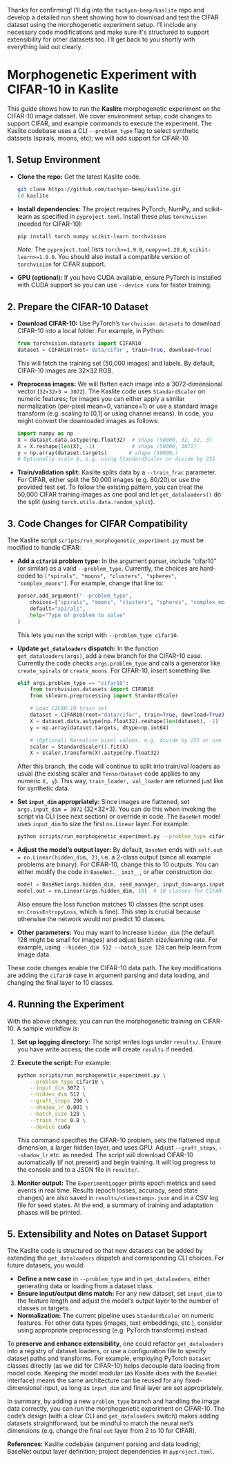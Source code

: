 Thanks for confirming! I’ll dig into the `tachyon-beep/kaslite` repo and develop a detailed run sheet showing how to download and test the CIFAR dataset using the morphogenetic experiment setup. I’ll include any necessary code modifications and make sure it's structured to support extensibility for other datasets too. I’ll get back to you shortly with everything laid out clearly.

# Morphogenetic Experiment with CIFAR-10 in Kaslite

This guide shows how to run the **Kaslite** morphogenetic experiment on the CIFAR-10 image dataset. We cover environment setup, code changes to support CIFAR, and example commands to execute the experiment. The Kaslite codebase uses a CLI `--problem_type` flag to select synthetic datasets (spirals, moons, etc); we will add support for CIFAR-10.

## 1. Setup Environment

* **Clone the repo:** Get the latest Kaslite code.

  ```bash
  git clone https://github.com/tachyon-beep/kaslite.git
  cd kaslite
  ```

* **Install dependencies:** The project requires PyTorch, NumPy, and scikit-learn as specified in `pyproject.toml`. Install these plus `torchvision` (needed for CIFAR-10):

  ```bash
  pip install torch numpy scikit-learn torchvision
  ```

  *Note:* The `pyproject.toml` lists `torch>=1.9.0`, `numpy>=1.20.0`, `scikit-learn>=1.0.0`. You should also install a compatible version of `torchvision` for CIFAR support.

* **GPU (optional):** If you have CUDA available, ensure PyTorch is installed with CUDA support so you can use `--device cuda` for faster training.

## 2. Prepare the CIFAR-10 Dataset

* **Download CIFAR-10:** Use PyTorch’s `torchvision.datasets` to download CIFAR-10 into a local folder. For example, in Python:

  ```python
  from torchvision.datasets import CIFAR10
  dataset = CIFAR10(root='data/cifar', train=True, download=True)
  ```

  This will fetch the training set (50,000 images) and labels. By default, CIFAR-10 images are 32×32 RGB.

* **Preprocess images:** We will flatten each image into a 3072‑dimensional vector (`32×32×3 = 3072`). The Kaslite code uses `StandardScaler` on numeric features; for images you can either apply a similar normalization (per-pixel mean=0, variance=1) or use a standard image transform (e.g. scaling to \[0,1] or using channel means). In code, you might convert the downloaded images as follows:

  ```python
  import numpy as np
  X = dataset.data.astype(np.float32)  # shape (50000, 32, 32, 3)
  X = X.reshape(len(X), -1)            # shape (50000, 3072)
  y = np.array(dataset.targets)       # shape (50000,)
  # Optionally scale X, e.g. using StandardScaler or divide by 255
  ```

* **Train/validation split:** Kaslite splits data by a `--train_frac` parameter. For CIFAR, either split the 50,000 images (e.g. 80/20) or use the provided test set. To follow the existing pattern, you can treat the 50,000 CIFAR training images as one pool and let `get_dataloaders()` do the split (using `torch.utils.data.random_split`).

## 3. Code Changes for CIFAR Compatibility

The Kaslite script `scripts/run_morphogenetic_experiment.py` must be modified to handle CIFAR:

* **Add a `cifar10` problem type:** In the argument parser, include “cifar10” (or similar) as a valid `--problem_type`. Currently, the choices are hard-coded to `["spirals", "moons", "clusters", "spheres", "complex_moons"]`. For example, change that line to:

  ```python
  parser.add_argument("--problem_type",
      choices=["spirals", "moons", "clusters", "spheres", "complex_moons", "cifar10"],
      default="spirals",
      help="Type of problem to solve"
  )
  ```

  This lets you run the script with `--problem_type cifar10`.

* **Update `get_dataloaders` dispatch:** In the function `get_dataloaders(args)`, add a new branch for the CIFAR-10 case. Currently the code checks `args.problem_type` and calls a generator like `create_spirals` or `create_moons`. For CIFAR-10, insert something like:

  ```python
  elif args.problem_type == "cifar10":
      from torchvision.datasets import CIFAR10
      from sklearn.preprocessing import StandardScaler

      # Load CIFAR-10 train set
      dataset = CIFAR10(root="data/cifar", train=True, download=True)
      X = dataset.data.astype(np.float32).reshape(len(dataset), -1)  # Flatten images
      y = np.array(dataset.targets, dtype=np.int64)

      # (Optional) Normalize pixel values, e.g. divide by 255 or use StandardScaler
      scaler = StandardScaler().fit(X)
      X = scaler.transform(X).astype(np.float32)
  ```

  After this branch, the code will continue to split into train/val loaders as usual (the existing scaler and `TensorDataset` code applies to any numeric `X, y`). This way, `train_loader, val_loader` are returned just like for synthetic data.

* **Set `input_dim` appropriately:** Since images are flattened, set `args.input_dim = 3072` (32×32×3). You can do this when invoking the script via CLI (see next section) or override in code. The `BaseNet` model uses `input_dim` to size the first `nn.Linear` layer. For example:

  ```bash
  python scripts/run_morphogenetic_experiment.py --problem_type cifar10 --input_dim 3072 ...
  ```

* **Adjust the model’s output layer:** By default, `BaseNet` ends with `self.out = nn.Linear(hidden_dim, 2)`, i.e. a 2-class output (since all example problems are binary). For CIFAR-10, change this to 10 outputs. You can either modify the code in `BaseNet.__init__`, or after construction do:

  ```python
  model = BaseNet(args.hidden_dim, seed_manager, input_dim=args.input_dim, ...)
  model.out = nn.Linear(args.hidden_dim, 10)  # 10 classes for CIFAR-10
  ```

  Also ensure the loss function matches 10 classes (the script uses `nn.CrossEntropyLoss`, which is fine). This step is crucial because otherwise the network would not predict 10 classes.

* **Other parameters:** You may want to increase `hidden_dim` (the default 128 might be small for images) and adjust batch size/learning rate. For example, using `--hidden_dim 512 --batch_size 128` can help learn from image data.

These code changes enable the CIFAR-10 data path. The key modifications are adding the `cifar10` case in argument parsing and data loading, and changing the final layer to 10 classes.

## 4. Running the Experiment

With the above changes, you can run the morphogenetic training on CIFAR-10. A sample workflow is:

1. **Set up logging directory:** The script writes logs under `results/`. Ensure you have write access; the code will create `results` if needed.

2. **Execute the script:** For example:

   ```bash
   python scripts/run_morphogenetic_experiment.py \
       --problem_type cifar10 \
       --input_dim 3072 \
       --hidden_dim 512 \
       --graft_steps 200 \
       --shadow_lr 0.001 \
       --batch_size 128 \
       --train_frac 0.8 \
       --device cuda
   ```

   This command specifies the CIFAR-10 problem, sets the flattened input dimension, a larger hidden layer, and uses GPU. Adjust `--graft_steps`, `--shadow_lr` etc. as needed. The script will download CIFAR-10 automatically (if not present) and begin training. It will log progress to the console and to a JSON file in `results/`.

3. **Monitor output:** The `ExperimentLogger` prints epoch metrics and seed events in real time. Results (epoch losses, accuracy, seed state changes) are also saved in `results/<timestamp>.json` and in a CSV log file for seed states. At the end, a summary of training and adaptation phases will be printed.

## 5. Extensibility and Notes on Dataset Support

The Kaslite code is structured so that new datasets can be added by extending the `get_dataloaders` dispatch and corresponding CLI choices. For future datasets, you would:

* **Define a new case** in `--problem_type` and in `get_dataloaders`, either generating data or loading from a dataset class.
* **Ensure input/output dims match:** For any new dataset, set `input_dim` to the feature length and adjust the model’s output layer to the number of classes or targets.
* **Normalization:** The current pipeline uses `StandardScaler` on numeric features. For other data types (images, text embeddings, etc.), consider using appropriate preprocessing (e.g. PyTorch transforms) instead.

To **preserve and enhance extensibility**, one could refactor `get_dataloaders` into a registry of dataset loaders, or use a configuration file to specify dataset paths and transforms. For example, employing PyTorch `Dataset` classes directly (as we did for CIFAR-10) helps decouple data loading from model code. Keeping the model modular (as Kaslite does with the `BaseNet` interface) means the same architecture can be reused for any fixed-dimensional input, as long as `input_dim` and final layer are set appropriately.

In summary, by adding a new `problem_type` branch and handling the image data correctly, you can run the morphogenetic experiment on CIFAR-10. The code’s design (with a clear CLI and `get_dataloaders` switch) makes adding datasets straightforward, but be mindful to match the neural net’s dimensions (e.g. change the final `out` layer from 2 to 10 for CIFAR).

**References:** Kaslite codebase (argument parsing and data loading); BaseNet output layer definition; project dependencies in `pyproject.toml`.
